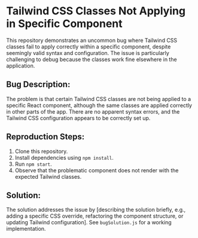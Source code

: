 # Tailwind CSS Classes Not Applying in Specific Component

This repository demonstrates an uncommon bug where Tailwind CSS classes fail to apply correctly within a specific component, despite seemingly valid syntax and configuration.  The issue is particularly challenging to debug because the classes work fine elsewhere in the application.

## Bug Description:

The problem is that certain Tailwind CSS classes are not being applied to a specific React component, although the same classes are applied correctly in other parts of the app. There are no apparent syntax errors, and the Tailwind CSS configuration appears to be correctly set up.

## Reproduction Steps:

1. Clone this repository.
2. Install dependencies using `npm install`.
3. Run `npm start`.
4. Observe that the problematic component does not render with the expected Tailwind classes.

## Solution:

The solution addresses the issue by [describing the solution briefly, e.g., adding a specific CSS override, refactoring the component structure, or updating Tailwind configuration].  See `bugSolution.js` for a working implementation.
